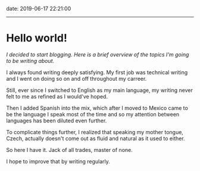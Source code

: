 date: 2019-06-17 22:21:00

---

# Hello world!

_I decided to start blogging. Here is a brief overview of the topics I'm going to be writing about._

I always found writing deeply satisfying. My first job was technical writing and I went on doing so on and off throughout my carreer.

Still, ever since I switched to English as my main language, my writing never felt to me as refined as I would've hoped.

Then I added Spanish into the mix, which after I moved to Mexico came to be the language I speak most of the time and so my attention between languages has been diluted even further.

To complicate things further, I realized that speaking my mother tongue, Czech, actually doesn't come out as fluid and natural as it used to either.

So here I have it. Jack of all trades, master of none.

I hope to improve that by writing regularly.
